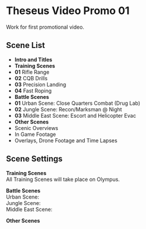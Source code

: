 # Theseus Video Promo 01  
Work for first promotional video.


## Scene List
- **Intro and Titles**
- **Training Scenes**
 - **01** Rifle Range
 - **02** CQB Drills
 - **03** Precision Landing
 - **04** Fast Roping
- **Battle Scenes**
 - **01** Urban Scene: Close Quarters Combat (Drug Lab)
 - **02** Jungle Scene: Recon/Marksman @ Night 
 - **03** Middle East Scene: Escort and Helicopter Evac
- **Other Scenes**
 - Scenic Overviews
 - In Game Footage
 - Overlays, Drone Footage and Time Lapses

## Scene Settings
**Training Scenes**  
 All Training Scenes will take place on Olympus. 

**Battle Scenes**  
Urban Scene:  
Jungle Scene:  
Middle East Scene:   

**Other Scenes**  
